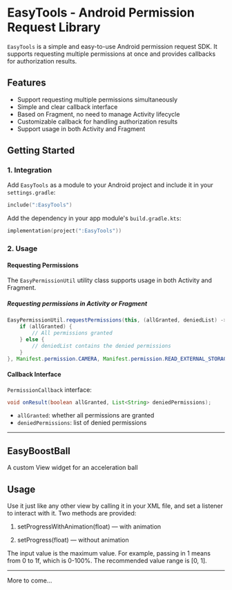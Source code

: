 # EasyTools - Android Permission Request Library

`EasyTools` is a simple and easy-to-use Android permission request SDK. It supports requesting multiple permissions at once and provides callbacks for authorization results.

## Features

- Support requesting multiple permissions simultaneously
- Simple and clear callback interface
- Based on Fragment, no need to manage Activity lifecycle
- Customizable callback for handling authorization results
- Support usage in both Activity and Fragment

## Getting Started

### 1. Integration

Add `EasyTools` as a module to your Android project and include it in your `settings.gradle`:

```kotlin
include(":EasyTools")
```

Add the dependency in your app module's `build.gradle.kts`:

```kotlin
implementation(project(":EasyTools"))
```

### 2. Usage

#### Requesting Permissions

The `EasyPermissionUtil` utility class supports usage in both Activity and Fragment.

##### Requesting permissions in Activity or Fragment

```java
EasyPermissionUtil.requestPermissions(this, (allGranted, deniedList) -> {
    if (allGranted) {
        // All permissions granted
    } else {
        // deniedList contains the denied permissions
    }
}, Manifest.permission.CAMERA, Manifest.permission.READ_EXTERNAL_STORAGE);
```

#### Callback Interface

`PermissionCallback` interface:

```java
void onResult(boolean allGranted, List<String> deniedPermissions);
```

- `allGranted`: whether all permissions are granted
- `deniedPermissions`: list of denied permissions

---

## EasyBoostBall

A custom View widget for an acceleration ball

## Usage

Use it just like any other view by calling it in your XML file,  and set a listener to interact with it.
Two methods are provided:

1. setProgressWithAnimation(float) — with animation

2. setProgress(float) — without animation

The input value is the maximum value. For example, passing in 1 means from 0 to 1f, which is 0-100%. The recommended value range is [0, 1].

---

More to come...
